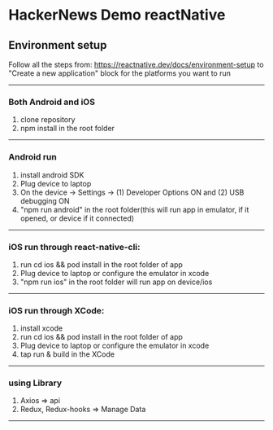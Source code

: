 # HackerNews Demo reactNative
## Environment setup

Follow all the steps from:
<https://reactnative.dev/docs/environment-setup>
to "Create a new application"  block for the platforms you want to run

-------------------------------------------------------------------------------------

### Both Android and iOS

1. clone repository
1. npm install in the root folder

-------------------------------------------------------------------------------------

### Android run

1. install android SDK
2. Plug device to laptop
3. On the device -> Settings -> (1) Developer Options ON and (2) USB debugging ON
4. "npm run android" in the root folder(this will run app in emulator, if it opened, or device if it connected)

-------------------------------------------------------------------------------------

### iOS run through react-native-cli:

1. run cd ios && pod install in the root folder of app
2. Plug device to laptop or configure the emulator in xcode
3. "npm run ios" in the root folder will run app on device/ios

-------------------------------------------------------------------------------------

### iOS run through XCode:

1. install xcode
2. run cd ios && pod install in the root folder of app
2. Plug device to laptop or configure the emulator in xcode
4. tap run & build in the XCode

-------------------------------------------------------------------------------------

### using Library

1. Axios => api
2. Redux, Redux-hooks => Manage Data

-------------------------------------------------------------------------------------
